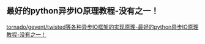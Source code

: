 ## 最好的python异步IO原理教程-没有之一！
[tornado/gevent/twisted等各种异步IO框架的实现原理-最好的python异步IO原理教程-没有之一！](http://python.jobbole.com/88291/)

